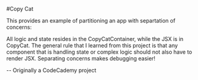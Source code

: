 #Copy Cat

This provides an example of partitioning an app with separtation of concerns:

All logic and state resides in the CopyCatContainer, while the JSX is in CopyCat. The general rule that I learned from this project is that any component that is handling state or complex logic should not also have to render JSX. Separating concerns makes debugging easier!

-- Originally a CodeCademy project
